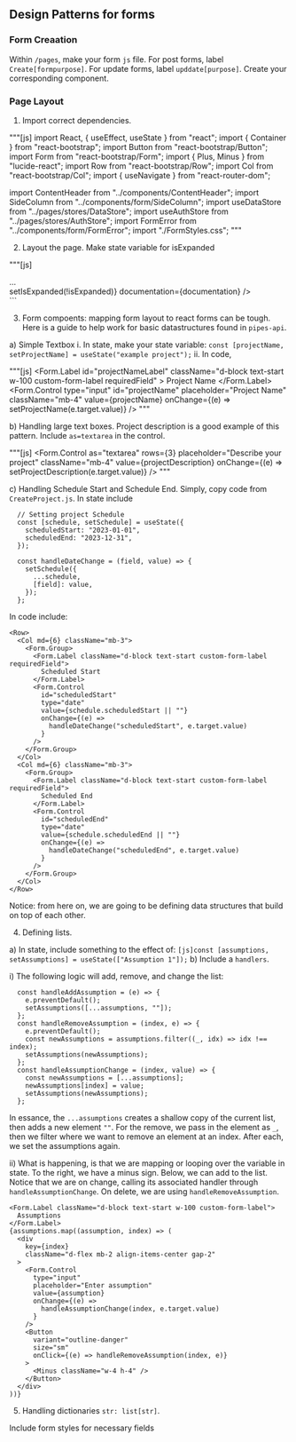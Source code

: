 ## Design Patterns for forms

### Form Creaation

Within `/pages`, make your form `js` file. For post forms, label `Create[formpurpose]`. For update forms, label `upddate[purpose]`. Create your corresponding component.

### Page Layout

1. Import correct dependencies.

"""[js]
import React, { useEffect, useState } from "react";
import { Container } from "react-bootstrap";
import Button from "react-bootstrap/Button";
import Form from "react-bootstrap/Form";
import { Plus, Minus } from "lucide-react";
import Row from "react-bootstrap/Row";
import Col from "react-bootstrap/Col";
import { useNavigate } from "react-router-dom";

import ContentHeader from "../components/ContentHeader";
import SideColumn from "../components/form/SideColumn";
import useDataStore from "../pages/stores/DataStore";
import useAuthStore from "../pages/stores/AuthStore";
import FormError from "../components/form/FormError";
import "./FormStyles.css";
"""

2. Layout the page. Make state variable for isExpanded

"""[js]

<Container fluid className="p-0">
  <Row className="g-0" style={{ display: "flex", flexDirection: "row" }}>
    <Col style={{ flex: 1, transition: "margin-left 0.3s ease" }}>...</Col>
    <div
      style={{
        width: isExpanded ? "calc(30vw + 40px)" : "40px",
        transition: "width 0.3s ease",
        flexShrink: 0,
      }}
    >
      <SideColumn
        isExpanded={isExpanded}
        onToggle={() => setIsExpanded(!isExpanded)}
        documentation={documentation}
      />
    </div>
  </Row>
</Container>
```

3. Form compoents: mapping form layout to react forms can be tough. Here is a guide to help work for basic datastructures found in `pipes-api`.

a) Simple Textbox
i. In state, make your state variable:
`const [projectName, setProjectName] = useState("example project");`
ii. In code,

"""[js]
<Form.Label
id="projectNameLabel"
className="d-block text-start w-100 custom-form-label requiredField" >
Project Name
</Form.Label>
<Form.Control
type="input"
id="projectName"
placeholder="Project Name"
className="mb-4"
value={projectName}
onChange={(e) => setProjectName(e.target.value)}
/>
"""

b) Handling large text boxes. Project description is a good example of this pattern. Include `as=textarea` in the control.

"""[js]
<Form.Control
as="textarea"
rows={3}
placeholder="Describe your project"
className="mb-4"
value={projectDescription}
onChange={(e) => setProjectDescription(e.target.value)}
/>
"""

c) Handling Schedule Start and Schedule End. Simply, copy code from `CreateProject.js`. In state include

```[js]
  // Setting project Schedule
  const [schedule, setSchedule] = useState({
    scheduledStart: "2023-01-01",
    scheduledEnd: "2023-12-31",
  });

  const handleDateChange = (field, value) => {
    setSchedule({
      ...schedule,
      [field]: value,
    });
  };
```

In code include:

```[js]
<Row>
  <Col md={6} className="mb-3">
    <Form.Group>
      <Form.Label className="d-block text-start custom-form-label requiredField">
        Scheduled Start
      </Form.Label>
      <Form.Control
        id="scheduledStart"
        type="date"
        value={schedule.scheduledStart || ""}
        onChange={(e) =>
          handleDateChange("scheduledStart", e.target.value)
        }
      />
    </Form.Group>
  </Col>
  <Col md={6} className="mb-3">
    <Form.Group>
      <Form.Label className="d-block text-start custom-form-label requiredField">
        Scheduled End
      </Form.Label>
      <Form.Control
        id="scheduledEnd"
        type="date"
        value={schedule.scheduledEnd || ""}
        onChange={(e) =>
          handleDateChange("scheduledEnd", e.target.value)
        }
      />
    </Form.Group>
  </Col>
</Row>
```

Notice: from here on, we are going to be defining data structures that build on top of each other.

4. Defining lists.

a) In state, include something to the effect of:
`[js]const [assumptions, setAssumptions] = useState(["Assumption 1"]);`
b) Include a `handlers`.

i) The following logic will add, remove, and change the list:

```[js]
  const handleAddAssumption = (e) => {
    e.preventDefault();
    setAssumptions([...assumptions, ""]);
  };
  const handleRemoveAssumption = (index, e) => {
    e.preventDefault();
    const newAssumptions = assumptions.filter((_, idx) => idx !== index);
    setAssumptions(newAssumptions);
  };
  const handleAssumptionChange = (index, value) => {
    const newAssumptions = [...assumptions];
    newAssumptions[index] = value;
    setAssumptions(newAssumptions);
  };
```

In essance, the `...assumptions` creates a shallow copy of the current list, then adds a new element `""`. For the remove, we pass in the element as `_`, then we filter where we want to remove an element at an index. After each, we set the assumptions again.

ii) What is happening, is that we are mapping or looping over the variable in state. To the right, we have a minus sign. Below, we can add to the list. Notice that we are on change, calling its associated handler through `handleAssumptionChange`. On delete, we are using `handleRemoveAssumption`.

```[js]
<Form.Label className="d-block text-start w-100 custom-form-label">
  Assumptions
</Form.Label>
{assumptions.map((assumption, index) => (
  <div
    key={index}
    className="d-flex mb-2 align-items-center gap-2"
  >
    <Form.Control
      type="input"
      placeholder="Enter assumption"
      value={assumption}
      onChange={(e) =>
        handleAssumptionChange(index, e.target.value)
      }
    />
    <Button
      variant="outline-danger"
      size="sm"
      onClick={(e) => handleRemoveAssumption(index, e)}
    >
      <Minus className="w-4 h-4" />
    </Button>
  </div>
))}
```

5. Handling dictionaries `str: list[str]`.

Include form styles for necessary fields
